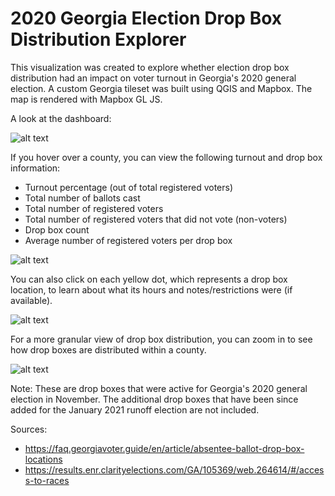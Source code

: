 # 2020 Georgia Election Drop Box Distribution Explorer
This visualization was created to explore whether election drop box distribution had an impact on voter turnout in Georgia's 2020 general election. A custom Georgia tileset was built using QGIS and Mapbox. The map is rendered with Mapbox GL JS.

A look at the dashboard:

![alt text](https://i.ibb.co/7gr2VnG/ga-db-2.png)


If you hover over a county, you can view the following turnout and drop box information:
- Turnout percentage (out of total registered voters)
- Total number of ballots cast
- Total number of registered voters
- Total number of registered voters that did not vote (non-voters)
- Drop box count
- Average number of registered voters per drop box

![alt text](https://i.ibb.co/bLWzDWQ/Screenshot-5.png)


You can also click on each yellow dot, which represents a drop box location, to learn about what its hours and notes/restrictions were (if available).

![alt text](https://i.ibb.co/WxvD09G/db-prev-2.png)


For a more granular view of drop box distribution, you can zoom in to see how drop boxes are distributed within a county.

![alt text](https://i.ibb.co/vJsJR6k/Screenshot-4.png)


Note: These are drop boxes that were active for Georgia's 2020 general election in November. The additional drop boxes that have been since added for the January 2021 runoff election are not included.

Sources:
- https://faq.georgiavoter.guide/en/article/absentee-ballot-drop-box-locations
- https://results.enr.clarityelections.com/GA/105369/web.264614/#/access-to-races
